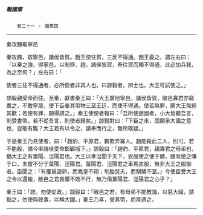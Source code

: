 

##### 戰國策
　　`卷二十一 ‧ 趙策四`

* * *

秦攻魏取寧邑

秦攻魏，取寧邑，諸侯皆賀。趙王使往賀，三反不得通。趙王憂之，謂左右曰：「以秦之強，得寧邑，以制齊、趙。諸侯皆賀，吾往賀而獨不得通，此必加兵我，為之奈何？」左右曰：「

使者三往不得通者，必所使者非其人也。曰諒毅者，辨士也，大王可試使之。」

諒毅親受命而往。至秦，獻書秦王曰：「大王廣地寧邑，諸侯皆賀，敝邑寡君亦竊嘉之，不敢寧居，使下臣奉其幣物三至王廷，而使不得通。使若無罪，願大王無絕其歡；若使有罪，願得請之。」秦王使使者報曰：「吾所使趙國者，小大皆聽吾言，則受書幣。若不從吾言，則使者歸矣。」諒毅對曰：「下臣之來，固願承大國之意也，豈敢有難？大王若有以令之，請奉而行之，無所敢疑。」

于是秦王乃見使者，曰：「趙豹、平原君，數欺弄寡人。趙能殺此二人，則可。若不能殺，請今率諸侯受命邯鄲城下。」諒毅曰：「趙豹、平原君，親寡君之母弟也，猶大王之有葉陽、涇陽君也。大王以孝治聞于天下，衣服使之便于體，膳啖使之嗛于口，未嘗不分于葉陽、涇陽君。葉陽君、涇陽君之車馬衣服，無非大王之服御者。臣聞之：『有覆巢毀卵，而鳳皇不翔；刳胎焚夭，而騏驎不至。』今使臣受大王之令以還報，敝邑之君畏懼不敢不行，無乃傷葉陽君、涇陽君之心乎？」

秦王曰：「諾。勿使從政。」諒毅曰：「敝邑之君，有母弟不能教誨，以惡大國，請黜之，勿使與政事，以稱大國。」秦王乃喜，受其幣，而厚遇之。

* * *

